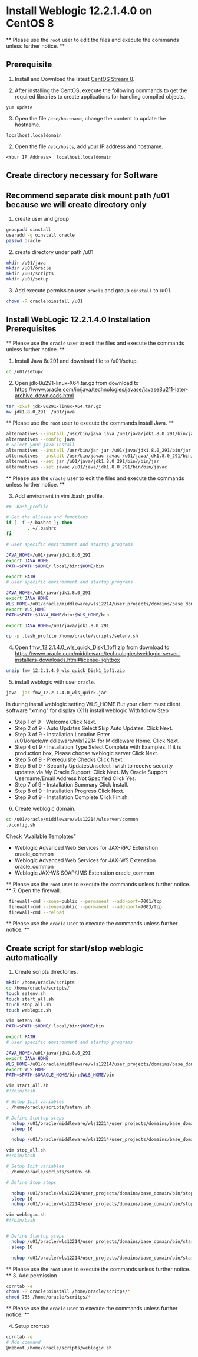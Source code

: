 # Install Weblogic 12.2.1.4.0 on CentOS 8 

** Please use the `root` user to edit the files and execute the commands unless further notice. **

## Prerequisite

1. Install and Download the latest [CentOS Stream 8](https://www.centos.org/download/).

2. After installing the CentOS, execute the following commands to get the required libraries to create applications for handling compiled objects.

```
yum update
```

3. Open the file `/etc/hostname`, change the content to update the hostname.

```
localhost.localdomain
```

2. Open the file `/etc/hosts`, add your IP address and hostname.

```
<Your IP Address>  localhost.localdomain
```

## Create directory necessary for Software
## Recommend separate disk mount path /u01 because we will create directory only
1. create user and group

```bash
groupadd oinstall
useradd -g oinstall oracle
passwd oracle
```

2. create directory under path /u01

```bash
mkdir /u01/java
mkdir /u01/oracle
mkdir /u01/scripts
mkdir /u01/setup
```

3. Add execute permission user `oracle` and group `oinstall` to /u01.

```bash
chown -R oracle:oinstall /u01
```

## Install WebLogic 12.2.1.4.0 Installation Prerequisites
** Please use the `oracle` user to edit the files and execute the commands unless further notice. **

1. Install Java 8u291 and download file to /u01/setup.

```bash
cd /u01/setup/
```
2. Open jdk-8u291-linux-X64.tar.gz from download to https://www.oracle.com/in/java/technologies/javase/javase8u211-later-archive-downloads.html

```bash
tar -zxvf jdk-8u291-linux-X64.tar.gz
mv jdk1.8.0_291  /u01/java
```

** Please use the `root` user to execute the commands install Java. **

```bash
alternatives --install /usr/bin/java java /u01/java/jdk1.8.0_291/bin/java 2
alternatives --config java
# Select your java install
alternatives --install /usr/bin/jar jar /u01/java/jdk1.8.0_291/bin/jar 2
alternatives --install /usr/bin/javac javac /u01/java/jdk1.8.0_291/bin/javac 2
alternatives --set jar /u01/java/jdk1.8.0_291/bin//bin/jar
alternatives --set javac /u01/java/jdk1.8.0_291/bin/bin/javac
```
** Please use the `oracle` user to edit the files and execute the commands unless further notice. **

3. Add enviroment in vim .bash_profile.
```bash
## .bash_profile

# Get the aliases and functions
if [ -f ~/.bashrc ]; then
        . ~/.bashrc
fi

# User specific environment and startup programs

JAVA_HOME=/u01/java/jdk1.8.0_291
export JAVA_HOME
PATH=$PATH:$HOME/.local/bin:$HOME/bin

export PATH
# User specific environment and startup programs

JAVA_HOME=/u01/java/jdk1.8.0_291
export JAVA_HOME
WLS_HOME=/u01/oracle/middleware/wls12214/user_projects/domains/base_domain
export WLS_HOME
PATH=$PATH:$JAVA_HOME/bin:$WLS_HOME/bin
```

```bash
export JAVA_HOME=/u01/java/jdk1.8.0_291
```

```bash
cp -p .bash_profile /home/oracle/scripts/setenv.sh
```

4. Open fmw_12.2.1.4.0_wls_quick_Disk1_1of1.zip from download to https://www.oracle.com/middleware/technologies/weblogic-server-installers-downloads.html#license-lightbox

```bash
unzip fmw_12.2.1.4.0_wls_quick_Disk1_1of1.zip
```

5. install weblogic with user `oracle`.

```bash
java -jar fmw_12.2.1.4.0_wls_quick.jar
```
In during install weblogic setting WLS_HOME
But your client must client software "xming" for display (X11) install weblogic
With follow Step
  - Step 1 of 9 - Welcome	Click Next.
  - Step 2 of 9 - Auto Updates	Select Skip Auto Updates. Click Next.
  - Step 3 of 9 - Installation Location	Enter /u01/oracle/middleware/wls12214 for Middleware Home. Click Next.
  - Step 4 of 9 - Installation Type	Select Complete with Examples. If it is production box, Please choose weblogic server Click Next.
  - Step 5 of 9 - Prerequisite Checks	Click Next.
  - Step 6 of 9 - Security UpdatesUnselect I wish to receive security updates via My Oracle Support. 
    Click Next. My Oracle Support Username/Email Address Not Specified	Click Yes.
  - Step 7 of 9 - Installation Summary	Click Install.
  - Step 8 of 9 - Installation Progress	Click Next.
  - Step 9 of 9 - Installation Complete	Click Finish.

6. Create weblogic domain.

```bash
cd /u01/oracle/middleware/wls12214/wlserver/common
./config.sh
```

Check "Available Templates"
- Weblogic Advanced Web Services for JAX-RPC Extenstion oracle_common
- Weblogic Advanced Web Services for JAX-WS Extenstion oracle_common
- Weblogic JAX-WS SOAP/JMS Extenstion oracle_common


** Please use the `root` user to execute the commands unless further notice. **
7. Open the firewall.

```bash
 firewall-cmd --zone=public --permanent --add-port=7001/tcp
 firewall-cmd --zone=public --permanent --add-port=7003/tcp
 firewall-cmd --reload
```

** Please use the `oracle` user to execute the commands unless further notice. **
## Create script for start/stop weblogic automatically

1. Create scripts directories.

```bash
mkdir /home/oracle/scripts
cd /home/oracle/scripts/
touch setenv.sh
touch start_all.sh
touch stop_all.sh
touch weblogic.sh
```
```bash
vim setenv.sh
PATH=$PATH:$HOME/.local/bin:$HOME/bin

export PATH
# User specific environment and startup programs

JAVA_HOME=/u01/java/jdk1.8.0_291
export JAVA_HOME
WLS_HOME=/u01/oracle/middleware/wls12214/user_projects/domains/base_domain
export WLS_HOME
PATH=$PATH:$ORACLE_HOME/bin:$WLS_HOME/bin
```
```bash
vim start_all.sh
#!/bin/bash

# Setup Init variables
. /home/oracle/scripts/setenv.sh

# Define Startup steps
  nohup /u01/oracle/middleware/wls12214/user_projects/domains/base_domain/bin/startWebLogic.sh > /u01/oracle/wls12214/user_projects/domains/base_domain/bin/nohup-Admin.out 2>&1 &
  sleep 10

  nohup /u01/oracle/middleware/wls12214/user_projects/domains/base_domain/bin/startManagedWebLogic.sh Server1 t3://<Your hostname or ip address>:7001 > /u01/oracle/wls12214/user_projects/domains/base_domain/bin/nohup-Server1.out 2>&1 &
```

```bash
vim stop_all.sh
#!/bin/bash

# Setup Init variables
. /home/oracle/scripts/setenv.sh

# Define Stop steps

  nohup /u01/oracle/wls12214/user_projects/domains/base_domain/bin/stopManagedWebLogic.sh Server1 t3://<Your hostname or ip address>:7001 > /u01/oracle/wls12214/user_projects/domains/base_domain/bin/nohup-Server1.out 2>&1 &
  sleep 10
  nohup /u01/oracle/wls12214/user_projects/domains/base_domain/bin/stopWebLogic.sh > /u01/oracle/wls12214/user_projects/domains/base_domain/bin/nohup-Admin.out 2>&1 &
```

```bash
vim weblogic.sh
#!/bin/bash


# Define Startup steps
  nohup /u01/oracle/wls12214/user_projects/domains/base_domain/bin/startWebLogic.sh > /u01/oracle/wls12214/user_projects/domains/base_domain/bin/nohup-Admin.out 2>&1&
  sleep 10

  nohup /u01/oracle/wls12214/user_projects/domains/base_domain/bin/startManagedWebLogic.sh Server1 t3://<Your hostname or ip address>:7001 > /u01/oracle/wls12214/user_projects/domains/base_domain/bin/nohup-Server1.out 2>&1&
```

** Please use the `root` user to execute the commands unless further notice. **
3. Add permission 

```bash
corntab -e
chown -R oracle:oinstall /home/oracle/scritps/*
chmod 755 /home/oracle/scritps/*
```

** Please use the `oracle` user to execute the commands unless further notice. **

4. Setup crontab

```bash
corntab -e
# Add command
@reboot /home/oracle/scripts/weblogic.sh
```

